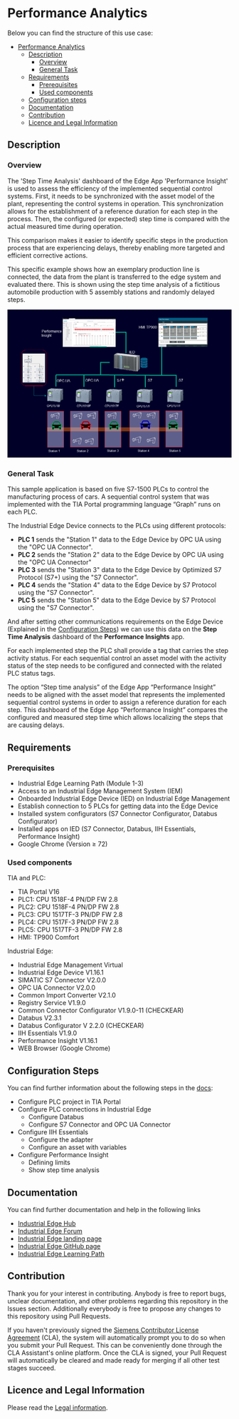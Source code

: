 # Performance Analytics

Below you can find the structure of this use case:

- [Performance Analytics](#performance-analytics)
  - [Description](#description)
    - [Overview](#overview)
    - [General Task](#general-task)
  - [Requirements](#requirements)
    - [Prerequisites](#prerequisites)
    - [Used components](#used-components)
  - [Configuration steps](#configuration-steps)
  - [Documentation](#documentation)
  - [Contribution](#contribution)
  - [Licence and Legal Information](#licence-and-legal-information)

## Description

### Overview
The 'Step Time Analysis' dashboard of the Edge App 'Performance Insight' is used to assess the efficiency of the implemented sequential control systems. First, it needs to be synchronized with the asset model of the plant, representing the control systems in operation. This synchronization allows for the establishment of a reference duration for each step in the process. Then, the configured (or expected) step time is compared with the actual measured time during operation. 

This comparison makes it easier to identify specific steps in the production process that are experiencing delays, thereby enabling more targeted and efficient corrective actions.

This specific example shows how an exemplary production line is connected, the data from the plant is transferred to the edge system and evaluated there. This is shown using the step time analysis of a fictitious automobile production with 5 assembly stations and randomly delayed steps.

![overview](docs/graphics/overview.png)

### General Task

This sample application is based on five S7-1500 PLCs to control the manufacturing process of cars. A sequential control system that was implemented with the TIA Portal programming language “Graph” runs on each PLC. 

The Industrial Edge Device connects to the PLCs using different protocols:

- **PLC 1** sends the "Station 1" data to the Edge Device by OPC UA using the "OPC UA Connector".
- **PLC 2** sends the "Station 2" data to the Edge Device by OPC UA using the "OPC UA Connector"
- **PLC 3** sends the "Station 3" data to the Edge Device by Optimized S7 Protocol (S7+) using the "S7 Connector".
- **PLC 4** sends the "Station 4" data to the Edge Device by S7 Protocol using the "S7 Connector".
- **PLC 5** sends the "Station 5" data to the Edge Device by S7 Protocol using the "S7 Connector".

And after setting other communications requirements on the Edge Device (Explained in the [Configuration Steps](#configuration-steps)) we can use this data on the **Step Time Analysis** dashboard of the **Performance Insights** app.

For each implemented step the PLC shall provide a tag that carries the step activity status. For each sequential control an asset model with the activity status of the step needs to be configured and connected with the related PLC status tags. 

The option “Step time analysis” of the Edge App “Performance Insight” needs to be aligned with the asset model that represents the implemented sequential control systems in order to assign a reference duration for each step. This dashboard of the Edge App “Performance Insight” compares the configured and measured step time which allows localizing the steps that are causing delays.

## Requirements

### Prerequisites
* Industrial Edge Learning Path (Module 1-3)
*	Access to an Industrial Edge Management System (IEM)
*	Onboarded Industrial Edge Device (IED) on Industrial Edge Management
*	Establish connection to 5 PLCs for getting data into the Edge Device
*	Installed system configurators (S7 Connector Configurator, Databus Configurator)
*	Installed apps on IED (S7 Connector, Databus, IIH Essentials, Performance Insight)
*	Google Chrome (Version ≥ 72)

### Used components
TIA and PLC:

*	TIA Portal V16
*	PLC1: CPU 1518F-4 PN/DP FW 2.8
*	PLC2: CPU 1518F-4 PN/DP FW 2.8
*	PLC3: CPU 1517TF-3 PN/DP FW 2.8
*	PLC4: CPU 1517F-3 PN/DP FW 2.8
*	PLC5: CPU 1517TF-3 PN/DP FW 2.8
*	HMI: TP900 Comfort

Industrial Edge:

*	Industrial Edge Management Virtual
*	Industrial Edge Device V1.16.1
*	SIMATIC S7 Connector V2.0.0
* OPC UA Connector V2.0.0
* Common Import Converter V2.1.0
* Registry Service V1.9.0
*	Common Connector Configurator V1.9.0-11 (CHECKEAR)
*	Databus V2.3.1
*	Databus Configurator V 2.2.0 (CHECKEAR)
*	IIH Essentials V1.9.0
*	Performance Insight V1.16.1
*	WEB Browser (Google Chrome)


## Configuration Steps

You can find further information about the following steps in the [docs](docs/Installation.md#configuration-steps):

-	Configure PLC project in TIA Portal
- Configure PLC connections in Industrial Edge
  - Configure Databus
  - Configure S7 Connector and OPC UA Connector
- Configure IIH Essentials
  - Configure the adapter
  - Configure an asset with variables
- Configure Performance Insight
  - Defining limits
  - Show step time analysis

## Documentation

You can find further documentation and help in the following links

* [Industrial Edge Hub](https://iehub.eu1.edge.siemens.cloud/#/documentation)
* [Industrial Edge Forum](https://www.siemens.com/industrial-edge-forum)
* [Industrial Edge landing page](https://new.siemens.com/global/en/products/automation/topic-areas/industrial-edge/simatic-edge.html)
* [Industrial Edge GitHub page](https://github.com/industrial-edge)
* [Industrial Edge Learning Path](https://siemens-learning-simaticedge.sabacloud.com)

## Contribution

Thank you for your interest in contributing. Anybody is free to report bugs, unclear documentation, and other problems regarding this repository in the Issues section.
Additionally everybody is free to propose any changes to this repository using Pull Requests.

If you haven't previously signed the [Siemens Contributor License Agreement](https://cla-assistant.io/industrial-edge/) (CLA), the system will automatically prompt you to do so when you submit your Pull Request. This can be conveniently done through the CLA Assistant's online platform. Once the CLA is signed, your Pull Request will automatically be cleared and made ready for merging if all other test stages succeed.

## Licence and Legal Information

Please read the [Legal information](LICENSE.md).
